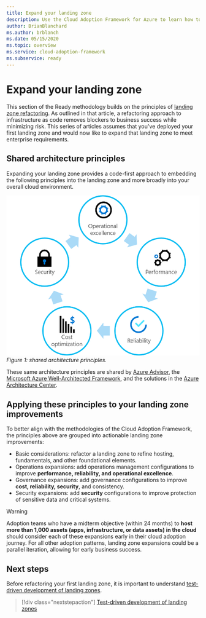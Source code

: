 ```yaml
---
title: Expand your landing zone
description: Use the Cloud Adoption Framework for Azure to learn how to expand a landing zone.
author: BrianBlanchard
ms.author: brblanch
ms.date: 05/15/2020
ms.topic: overview
ms.service: cloud-adoption-framework
ms.subservice: ready
---
```


# Expand your landing zone

This section of the Ready methodology builds on the principles of [landing zone refactoring](../landing-zone/refactor.md). As outlined in that article, a refactoring approach to infrastructure as code removes blockers to business success while minimizing risk. This series of articles assumes that you've deployed your first landing zone and would now like to expand that landing zone to meet enterprise requirements.

## Shared architecture principles

Expanding your landing zone provides a code-first approach to embedding the following principles into the landing zone and more broadly into your overall cloud environment.

![Shared architecture principles](../../_images/ready/shared-principles.png)
_Figure 1: shared architecture principles._

These same architecture principles are shared by [Azure Advisor](/azure/advisor/advisor-overview), the [Microsoft Azure Well-Architected Framework](/azure/architecture/framework), and the solutions in the [Azure Architecture Center](/azure/architecture).

## Applying these principles to your landing zone improvements

To better align with the methodologies of the Cloud Adoption Framework, the principles above are grouped into actionable landing zone improvements:

- Basic considerations: refactor a landing zone to refine hosting, fundamentals, and other foundational elements.
- Operations expansions: add operations management configurations to improve **performance, reliability, and operational excellence**.
- Governance expansions: add governance configurations to improve **cost, reliability, security**, and consistency.
- Security expansions: add **security** configurations to improve protection of sensitive data and critical systems.

> [!WARNING]
> Adoption teams who have a midterm objective (within 24 months) to **host more than 1,000 assets (apps, infrastructure, or data assets) in the cloud** should consider each of these expansions early in their cloud adoption journey. For all other adoption patterns, landing zone expansions could be a parallel iteration, allowing for early business success.

## Next steps

Before refactoring your first landing zone, it is important to understand [test-driven development of landing zones](./test-driven-development.md).

> [!div class="nextstepaction"]
> [Test-driven development of landing zones](./test-driven-development.md)